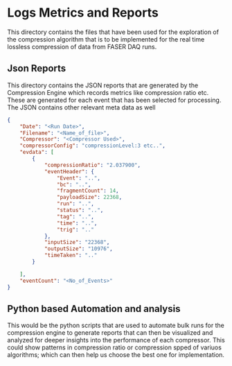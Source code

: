 # Logs Metrics and Reports

This directory contains the files that have been used for the exploration of the compression algorithm that is to be implemented for the real time lossless compression of data from FASER DAQ runs. <p>
## Json Reports
This directory contains the JSON reports that are generated by the Compression Engine which records metrics like compression ratio etc. These are generated for each event that has been selected for processing. The JSON contains other relevant meta data as well
```json
{
    "Date": "<Run Date>",
    "Filename": "<Name_of_file>",
    "Compressor": "<Compressor Used>",
    "compressorConfig": "compressionLevel:3 etc..",
    "evdata": [
        {
            "compressionRatio": "2.037900",
            "eventHeader": {
                "Event": "..",
                "bc": "..",
                "fragmentCount": 14,
                "payloadSize": 22368,
                "run": "..",
                "status": "..",
                "tag": "..",
                "time": "..",
                "trig": ".."
            },
            "inputSize": "22368",
            "outputSize": "10976",
            "timeTaken": ".."
        }

    ],
    "eventCount": "<No_of_Events>"
}
```
## Python based Automation and analysis
This would be the python scripts that are used to automate bulk runs for the compression engine to generate reports that can then be visualized and analyzed for deeper insights into the performance of each compressor. This could show patterns in compression ratio or compression spped of variuos algorithms; which can then help us choose the best one for implementation.
